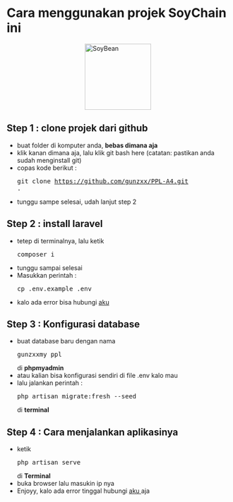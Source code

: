 <h1>Cara menggunakan projek SoyChain ini</h1>
<div style="width:100%; display:flex; justify-content:center;">
    <img src="https://cdn-icons-png.flaticon.com/512/3988/3988187.png" title="SoyBean" width="150">
</div>

## Step 1 : clone projek dari github
- buat folder di komputer anda, <strong>bebas dimana aja</strong>
- klik kanan dimana aja, lalu klik git bash here (catatan: pastikan anda sudah menginstall git)
- copas kode berikut :  <pre>git clone https://github.com/gunzxx/PPL-A4.git .</pre>
- tunggu sampe selesai, udah lanjut step 2

## Step 2 : install laravel
- tetep di terminalnya, lalu ketik <pre>composer i</pre>
- tunggu sampai selesai
- Masukkan perintah : <pre>cp .env.example .env</pre>
- kalo ada error bisa hubungi <a href="https://wa.me/+62895370015252" target="_blank"> aku </a>

## Step 3 : Konfigurasi database
- buat database baru dengan nama <pre>gunzxxmy_ppl</pre> di <strong>phpmyadmin</strong>
- atau kalian bisa konfigurasi sendiri di file .env kalo mau
- lalu jalankan perintah : <pre>php artisan migrate:fresh --seed</pre> di <strong>terminal</strong>
## Step 4 : Cara menjalankan aplikasinya
- ketik <pre>php artisan serve</pre> di <strong>Terminal</strong>
- buka browser lalu masukin ip nya
- Enjoyy, kalo ada error tinggal hubungi <a href="https://wa.me/+62895370015252" target="_blank"> aku </a> aja

